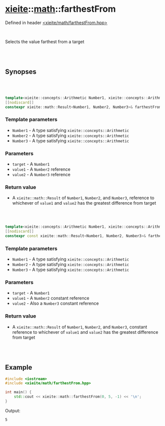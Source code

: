 # [xieite](../xieite.md)::[math](../math.md)::farthestFrom
Defined in header [<xieite/math/farthestFrom.hpp>](../../include/xieite/math/farthestFrom.hpp)

<br/>

Selects the value farthest from a target

<br/><br/>

## Synopses

<br/><br/>

```cpp
template<xieite::concepts::Arithmetic Number1, xieite::concepts::Arithmetic Number2, xieite::concepts::Arithmetic Number3>
[[nodiscard]]
constexpr xieite::math::Result<Number1, Number2, Number3>& farthestFrom(const Number1 target, Number2& value1, Number3& value2) noexcept;
```
### Template parameters
- `Number1` - A type satisfying `xieite::concepts::Arithmetic`
- `Number2` - A type satisfying `xieite::concepts::Arithmetic`
- `Number3` - A type satisfying `xieite::concepts::Arithmetic`
### Parameters
- `target` - A `Number1`
- `value1` - A `Number2` reference
- `value2` - A `Number3` reference
### Return value
- A `xieite::math::Result` of `Number1`, `Number2`, and `Number3`, reference to whichever of `value1` and `value2` has the greatest difference from target

<br/><br/>

```cpp
template<xieite::concepts::Arithmetic Number1, xieite::concepts::Arithmetic Number2, xieite::concepts::Number3>
[[nodiscard]]
constexpr const xieite::math::Result<Number1, Number2, Number3>& farthestFrom(const Number1 target, const Number2& value1, const Number3& value2) noexcept;
```
### Template parameters
- `Number1` - A type satisfying `xieite::concepts::Arithmetic`
- `Number2` - A type satisfying `xieite::concepts::Arithmetic`
- `Number3` - A type satisfying `xieite::concepts::Arithmetic`
### Parameters
- `target` - A `Number1`
- `value1` - A `Number2` constant reference
- `value2` - Also a `Number3` constant reference
### Return value
- A `xieite::math::Result` of `Number1`, `Number2`, and `Number3`, constant reference to whichever of `value1` and `value2` has the greatest difference from target

<br/><br/>

## Example
```cpp
#include <iostream>
#include <xieite/math/farthestFrom.hpp>

int main() {
	std::cout << xieite::math::farthestFrom(0, 5, -1) << '\n';
}
```
Output:
```
5
```
